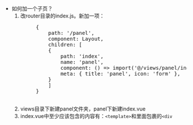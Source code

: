 + 如何加一个子页？
    1. 改router目录的index.js。新加一项：
        <pre>
            {
                path: '/panel',
                component: Layout,      
                children: [
                {
                    path: 'index',
                    name: 'panel',
                    component: () => import('@/views/panel/index'),
                    meta: { title: 'panel', icon: 'form' },
                }
                ]
            }
        </pre>
    2. views目录下新建panel文件夹，panel下新建index.vue
    3. index.vue中至少应该包含的内容有：`<template>`和里面包裹的`<div`
        <pre>
            <template>
                <div>
                    hao a 
                </div>
            </template>
        </pre>